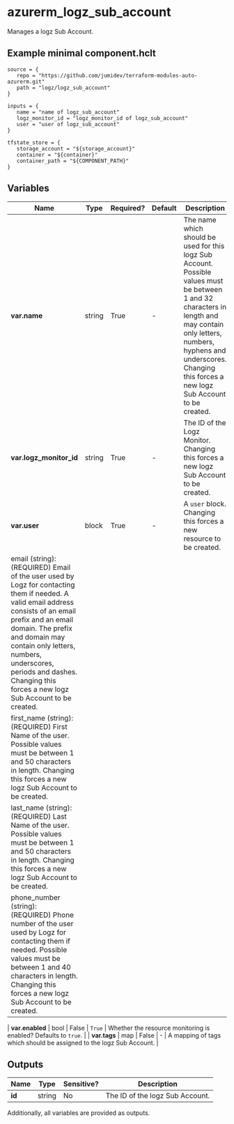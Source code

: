 # azurerm_logz_sub_account

Manages a logz Sub Account.

## Example minimal component.hclt

```hcl
source = {
   repo = "https://github.com/jumidev/terraform-modules-auto-azurerm.git" 
   path = "logz/logz_sub_account" 
}

inputs = {
   name = "name of logz_sub_account" 
   logz_monitor_id = "logz_monitor_id of logz_sub_account" 
   user = "user of logz_sub_account" 
}

tfstate_store = {
   storage_account = "${storage_account}" 
   container = "${container}" 
   container_path = "${COMPONENT_PATH}" 
}

```

## Variables

| Name | Type | Required? |  Default  |  Description |
| ---- | ---- | --------- |  ----------- | ----------- |
| **var.name** | string | True | -  |  The name which should be used for this logz Sub Account. Possible values must be between 1 and 32 characters in length and may contain only letters, numbers, hyphens and underscores. Changing this forces a new logz Sub Account to be created. | 
| **var.logz_monitor_id** | string | True | -  |  The ID of the Logz Monitor. Changing this forces a new logz Sub Account to be created. | 
| **var.user** | block | True | -  |  A `user` block. Changing this forces a new resource to be created. | | `user` block structure: || 
|   email (string): (REQUIRED) Email of the user used by Logz for contacting them if needed. A valid email address consists of an email prefix and an email domain. The prefix and domain may contain only letters, numbers, underscores, periods and dashes. Changing this forces a new logz Sub Account to be created. ||
|   first_name (string): (REQUIRED) First Name of the user. Possible values must be between 1 and 50 characters in length. Changing this forces a new logz Sub Account to be created. ||
|   last_name (string): (REQUIRED) Last Name of the user. Possible values must be between 1 and 50 characters in length. Changing this forces a new logz Sub Account to be created. ||
|   phone_number (string): (REQUIRED) Phone number of the user used by Logz for contacting them if needed. Possible values must be between 1 and 40 characters in length. Changing this forces a new logz Sub Account to be created. ||

| **var.enabled** | bool | False | `True`  |  Whether the resource monitoring is enabled? Defaults to `true`. | 
| **var.tags** | map | False | -  |  A mapping of tags which should be assigned to the logz Sub Account. | 



## Outputs

| Name | Type | Sensitive? | Description |
| ---- | ---- | --------- | --------- |
| **id** | string | No  | The ID of the logz Sub Account. | 

Additionally, all variables are provided as outputs.
